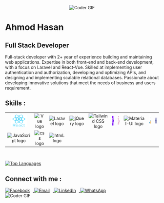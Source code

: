 <!-- ANIMATION     -->
<div align="center">
<img alt="Coder GIF" height=260 width=350 src="https://images.squarespace-cdn.com/content/v1/5769fc401b631bab1addb2ab/1541580611624-TE64QGKRJG8SWAIUS7NS/ke17ZwdGBToddI8pDm48kPoswlzjSVMM-SxOp7CV59BZw-zPPgdn4jUwVcJE1ZvWQUxwkmyExglNqGp0IvTJZamWLI2zvYWH8K3-s_4yszcp2ryTI0HqTOaaUohrI8PI6FXy8c9PWtBlqAVlUS5izpdcIXDZqDYvprRqZ29Pw0o/coding-freak.gif" />
</div>

# Ahmod Hasan

## Full Stack Developer

Full-stack developer with 2+ year of experience building and maintaining web applications. Expertise in both front-end and back-end development, with a focus on Laravel and React-Vue. Skilled at implementing user authentication and authorization, developing and optimizing APIs, and designing and implementing scalable relational databases. Passionate about developing innovative solutions that meet the needs of business and users requirement.

## Skills :

<table style="width: 100%;">
  <tr>
    <td align="center">
      <img src="https://raw.githubusercontent.com/devicons/devicon/master/icons/react/react-original-wordmark.svg" height="40" width="52" alt="React logo" />
    </td>
    <td align="center">
      <img src="https://cdn.jsdelivr.net/gh/devicons/devicon@latest/icons/vuejs/vuejs-original.svg" height="40" width="52" alt="Vue logo" />
    </td>
    <td align="center">
      <img src="https://github.com/ahmod001/News-Portal/assets/121039395/06079a45-4e0c-4238-8685-49629027872c" height="40" width="40" alt="Laravel logo" />
    </td>
    <td align="center">
      <img src="https://cdn.jsdelivr.net/gh/devicons/devicon/icons/jquery/jquery-original-wordmark.svg" height="40" width="40" alt="jQuery logo" />
    </td>
    <td align="center">
      <img src="https://github.com/ahmod001/News-Portal/assets/121039395/694cb0fb-0e01-46d6-b1f5-e99c446a18a9" height="30" width="52" alt="Tailwind CSS logo" />
    </td>
    <td align="center">
      <img src="https://raw.githubusercontent.com/devicons/devicon/master/icons/bootstrap/bootstrap-original.svg" height="40" width="52" alt="Bootstrap logo" />
    </td>
     <td align="center">
      <img src="https://raw.githubusercontent.com/devicons/devicon/master/icons/sass/sass-original.svg" height="40" width="52" alt="SCSS logo" />
    </td>
    <td align="center">
      <img src="https://cdn.jsdelivr.net/gh/devicons/devicon/icons/materialui/materialui-plain.svg" height="40" width="52" alt="Material-UI logo" />
    </td>
    <td align="center">
      <img src="https://raw.githubusercontent.com/devicons/devicon/master/icons/mysql/mysql-original-wordmark.svg" height="40" width="52" alt="MySQL logo" />
    </td>
    <td align="center">
      <img src="https://raw.githubusercontent.com/devicons/devicon/master/icons/php/php-plain.svg" height="40" width="52" alt="PHP logo" />
    </td>
     </tr>
    <tr>
    <td align="center">
      <img src="https://github.com/ahmod001/ahmod001/assets/121039395/bbf38708-0ebb-4713-ba40-d8a9305eb0b0" height="42" width="42" alt="JavaScript logo" />
    </td>
     <td align="center">
      <img src="https://github.com/ahmod001/ahmod001/assets/121039395/ea1176a5-5aa5-4fd9-871e-7f9e30883184" height="42" width="42" alt="css logo" />
    </td>
    <td align="center">
      <img src="https://github.com/ahmod001/ahmod001/assets/121039395/f90120d9-b659-438d-8d15-4e09e30ee8a0" height="42" width="42" alt="htmL logo" />
    </td>
  </tr>
</table>

</br>
</div>

<!--  Top Used Language  -->

[![Top Languages](https://github-readme-stats.vercel.app/api/top-langs/?username=ahmod001)](https://github.com/ahmod001)

<div align="left">

## Connect with me :

<a href="https://www.facebook.com/ahmod507?mibextid=ZbWKwL" target="_blank">
  <img src="https://img.icons8.com/fluent/96/000000/facebook-new.png" alt="Facebook" width="48px" style="margin-right: 10px;">
</a>

<a href="mailto:ahmod.hasan@outlook.com" target="_blank">
  <img src="https://img.icons8.com/fluent/48/000000/gmail.png" alt="Email" width="48px" style="margin-right: 10px;">
</a>

<a href="https://www.linkedin.com/in/ahmod-hasan" target="_blank">
  <img src="https://img.icons8.com/fluent/48/000000/linkedin.png" alt="LinkedIn" width="48px" style="margin-right: 10px;">
</a>

<a href="https://wa.me/+8801743477288" target="_blank">
  <img src="https://img.icons8.com/fluent/48/000000/whatsapp.png" alt="WhatsApp" width="48px" style="margin-right: 10px;">
</a>

</div>

<img alt="Coder GIF" height=260  src="https://user-images.githubusercontent.com/74038190/212284136-03988914-d899-44b4-b1d9-4eeccf656e44.gif" />

